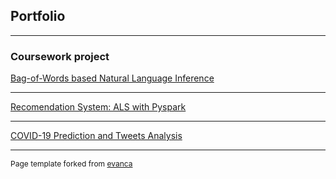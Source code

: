 ## Portfolio

---

### Coursework project

[Bag-of-Words based Natural Language Inference](/pdf/BOW_NLI.pdf)

---
[Recomendation System: ALS with Pyspark](/pdf/ALS_with_Pyspark.pdf)

---
[COVID-19 Prediction and Tweets Analysis](/pdf/COVID.pdf)



---
<p style="font-size:12px">Page template forked from <a href="https://github.com/evanca/quick-portfolio">evanca</a></p>
<!-- Remove above link if you don't want to attibute -->
